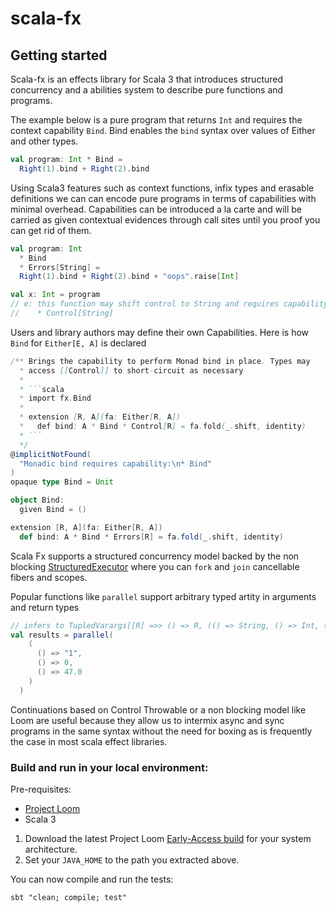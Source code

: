 # scala-fx

## Getting started

Scala-fx is an effects library for Scala 3 that introduces structured concurrency and a abilities system to describe pure functions and programs. 

The example below is a pure program that returns `Int` and requires the context capability `Bind`. Bind enables the `bind` syntax over values of Either and other types.

```scala
val program: Int * Bind =
  Right(1).bind + Right(2).bind
```

Using Scala3 features such as context functions, infix types and erasable definitions we can can encode pure programs in terms of capabilities with minimal overhead.
Capabilities can be introduced a la carte and will be carried as given contextual evidences through call sites until you proof you can get rid of them.

```scala
val program: Int 
  * Bind 
  * Errors[String] =
  Right(1).bind + Right(2).bind + "oops".raise[Int] 

val x: Int = program 
// e: this function may shift control to String and requires capability:
//    * Control[String]
```

Users and library authors may define their own Capabilities. Here is how `Bind` for `Either[E, A]` is declared

```scala
/** Brings the capability to perform Monad bind in place. Types may
  * access [[Control]] to short-circuit as necessary
  *
  * ```scala
  * import fx.Bind
  *
  * extension [R, A](fa: Either[R, A])
  *   def bind: A * Bind * Control[R] = fa.fold(_.shift, identity)
  * ```
  */
@implicitNotFound(
  "Monadic bind requires capability:\n* Bind"
)
opaque type Bind = Unit

object Bind:
  given Bind = ()

extension [R, A](fa: Either[R, A])
  def bind: A * Bind * Errors[R] = fa.fold(_.shift, identity)
```

Scala Fx supports a structured concurrency model backed by the non blocking [StructuredExecutor](https://download.java.net/java/early_access/loom/docs/api/java.base/java/util/concurrent/StructuredExecutor.html)
where you can `fork` and `join` cancellable fibers and scopes.

Popular functions like `parallel` support arbitrary typed artity in arguments and return types

```scala
// infers to TupledVarargs[[R] =>> () => R, (() => String, () => Int, () => Double)]#Result
val results = parallel(
    (
      () => "1",
      () => 0,
      () => 47.0
    )
  )
```

Continuations based on Control Throwable or a non blocking model like Loom are useful because they allow us to intermix async and sync programs in the same syntax without the need for boxing as is frequently the case in most scala effect libraries.

### Build and run in your local environment:

Pre-requisites:

- [Project Loom](https://jdk.java.net/loom/)
- Scala 3

1. Download the latest Project Loom [Early-Access build](https://jdk.java.net/loom/) for your system architecture.
2. Set your `JAVA_HOME` to the path you extracted above.

You can now compile and run the tests:

```shell
sbt "clean; compile; test"
```
